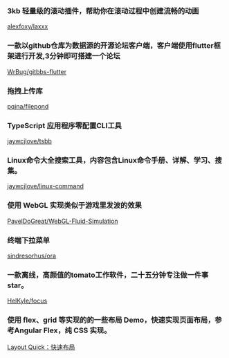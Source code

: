 ### 3kb 轻量级的滚动插件，帮助你在滚动过程中创建流畅的动画
[alexfoxy/laxxx](https://github.com/alexfoxy/laxxx)

### 一款以github仓库为数据源的开源论坛客户端，客户端使用flutter框架进行开发,3分钟即可搭建一个论坛
[WrBug/gitbbs-flutter](https://github.com/WrBug/gitbbs-flutter)

### 拖拽上传库
[pqina/filepond](https://github.com/pqina/filepond)

### TypeScript 应用程序零配置CLI工具
[jaywcjlove/tsbb](https://github.com/jaywcjlove/tsbb)

### Linux命令大全搜索工具，内容包含Linux命令手册、详解、学习、搜集。
[jaywcjlove/linux-command](https://github.com/jaywcjlove/linux-command)

### 使用 WebGL 实现类似于游戏里发波的效果
[PavelDoGreat/WebGL-Fluid-Simulation](https://github.com/PavelDoGreat/WebGL-Fluid-Simulation)
### 终端下拉菜单
[sindresorhus/ora](https://github.com/sindresorhus/ora)
### 一款离线，高颜值的tomato工作软件，二十五分钟专注做一件事star。 
[HelKyle/focus](https://github.com/HelKyle/focus)
### 使用 flex、grid 等实现的的一些布局 Demo，快速实现页面布局，参考Angular Flex，纯 CSS 实现。
[Layout Quick：快速布局](https://piex.github.io/layout-demo/#/flex)
###
[]()
###
[]()
###
[]()
###
[]()
###
[]()
###
[]()
###
[]()
###
[]()
###
[]()